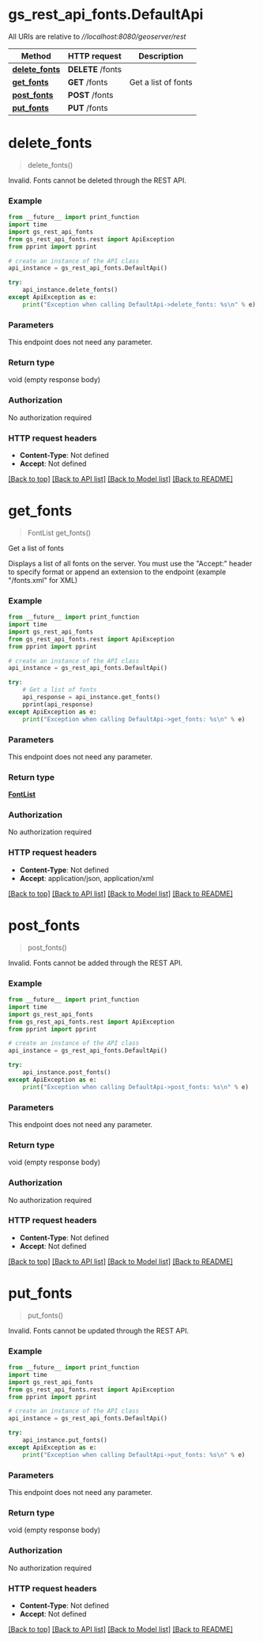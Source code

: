 # gs_rest_api_fonts.DefaultApi

All URIs are relative to *//localhost:8080/geoserver/rest*

Method | HTTP request | Description
------------- | ------------- | -------------
[**delete_fonts**](DefaultApi.md#delete_fonts) | **DELETE** /fonts | 
[**get_fonts**](DefaultApi.md#get_fonts) | **GET** /fonts | Get a list of fonts
[**post_fonts**](DefaultApi.md#post_fonts) | **POST** /fonts | 
[**put_fonts**](DefaultApi.md#put_fonts) | **PUT** /fonts | 

# **delete_fonts**
> delete_fonts()



Invalid. Fonts cannot be deleted through the REST API.

### Example
```python
from __future__ import print_function
import time
import gs_rest_api_fonts
from gs_rest_api_fonts.rest import ApiException
from pprint import pprint

# create an instance of the API class
api_instance = gs_rest_api_fonts.DefaultApi()

try:
    api_instance.delete_fonts()
except ApiException as e:
    print("Exception when calling DefaultApi->delete_fonts: %s\n" % e)
```

### Parameters
This endpoint does not need any parameter.

### Return type

void (empty response body)

### Authorization

No authorization required

### HTTP request headers

 - **Content-Type**: Not defined
 - **Accept**: Not defined

[[Back to top]](#) [[Back to API list]](../README.md#documentation-for-api-endpoints) [[Back to Model list]](../README.md#documentation-for-models) [[Back to README]](../README.md)

# **get_fonts**
> FontList get_fonts()

Get a list of fonts

Displays a list of all fonts on the server. You must use the \"Accept:\" header to specify format or append an extension to the endpoint (example \"/fonts.xml\" for XML)

### Example
```python
from __future__ import print_function
import time
import gs_rest_api_fonts
from gs_rest_api_fonts.rest import ApiException
from pprint import pprint

# create an instance of the API class
api_instance = gs_rest_api_fonts.DefaultApi()

try:
    # Get a list of fonts
    api_response = api_instance.get_fonts()
    pprint(api_response)
except ApiException as e:
    print("Exception when calling DefaultApi->get_fonts: %s\n" % e)
```

### Parameters
This endpoint does not need any parameter.

### Return type

[**FontList**](FontList.md)

### Authorization

No authorization required

### HTTP request headers

 - **Content-Type**: Not defined
 - **Accept**: application/json, application/xml

[[Back to top]](#) [[Back to API list]](../README.md#documentation-for-api-endpoints) [[Back to Model list]](../README.md#documentation-for-models) [[Back to README]](../README.md)

# **post_fonts**
> post_fonts()



Invalid. Fonts cannot be added through the REST API.

### Example
```python
from __future__ import print_function
import time
import gs_rest_api_fonts
from gs_rest_api_fonts.rest import ApiException
from pprint import pprint

# create an instance of the API class
api_instance = gs_rest_api_fonts.DefaultApi()

try:
    api_instance.post_fonts()
except ApiException as e:
    print("Exception when calling DefaultApi->post_fonts: %s\n" % e)
```

### Parameters
This endpoint does not need any parameter.

### Return type

void (empty response body)

### Authorization

No authorization required

### HTTP request headers

 - **Content-Type**: Not defined
 - **Accept**: Not defined

[[Back to top]](#) [[Back to API list]](../README.md#documentation-for-api-endpoints) [[Back to Model list]](../README.md#documentation-for-models) [[Back to README]](../README.md)

# **put_fonts**
> put_fonts()



Invalid. Fonts cannot be updated through the REST API.

### Example
```python
from __future__ import print_function
import time
import gs_rest_api_fonts
from gs_rest_api_fonts.rest import ApiException
from pprint import pprint

# create an instance of the API class
api_instance = gs_rest_api_fonts.DefaultApi()

try:
    api_instance.put_fonts()
except ApiException as e:
    print("Exception when calling DefaultApi->put_fonts: %s\n" % e)
```

### Parameters
This endpoint does not need any parameter.

### Return type

void (empty response body)

### Authorization

No authorization required

### HTTP request headers

 - **Content-Type**: Not defined
 - **Accept**: Not defined

[[Back to top]](#) [[Back to API list]](../README.md#documentation-for-api-endpoints) [[Back to Model list]](../README.md#documentation-for-models) [[Back to README]](../README.md)

